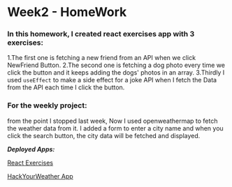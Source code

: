 # Week2 - HomeWork

### In this homework, I created react exercises app with 3 exercises:

1.The first one is fetching a new friend from an API when we click NewFriend Button.
2.The second one is fetching a dog photo every time we click the button and it keeps adding the dogs' photos in an array.
3.Thirdly I used `useEffect` to make a side effect for a joke API when I fetch the Data from the API each time I click the button.

### For the weekly project:

from the point I stopped last week, Now I used openweathermap to fetch the weather data from it. I added a form to enter a city name and when you click the search button, the city data will be fetched and displayed.

_**Deployed Apps:**_

[React Exercises](https://react-exercises-week2.netlify.app/)

[HackYourWeather App](https://hackyourweather-wk2.netlify.app/)

